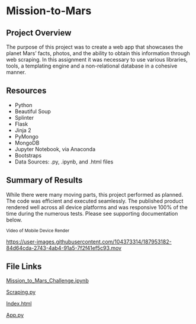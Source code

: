 # Mission-to-Mars

## Project Overview

The purpose of this project was to create a web app that showcases the planet Mars’ facts, photos, and the ability to obtain this information through web scraping. In this assignment it was necessary to use various libraries, tools, a templating engine and a non-relational database in a cohesive manner. 

## Resources
* Python  
* Beautiful Soup
* Splinter
* Flask
* Jinja 2
* PyMongo
* MongoDB
* Jupyter Notebook, via Anaconda
* Bootstraps
* Data Sources: .py, .ipynb, and .html files

## Summary of Results

While there were many moving parts, this project performed as planned. The code was efficient and executed seamlessly. The published product rendered well across all device platforms and was responsive 100% of the time during the numerous tests. Please see supporting documentation below.

<sub> Video of Mobile Device Render </sub>



https://user-images.githubusercontent.com/104373314/187953182-84d64cda-2743-4ab4-91a5-7f2f41ef5c93.mov




## File Links

[Mission_to_Mars_Challenge.ipynb](https://github.com/Kelfang/Mission-to-Mars/blob/main/Mission_to_Mars_Challenge.ipynb)

[Scraping.py](https://github.com/Kelfang/Mission-to-Mars/blob/main/scraping.py)

[Index.html](https://github.com/Kelfang/Mission-to-Mars/blob/main/templates/index.html)

[App.py](https://github.com/Kelfang/Mission-to-Mars/blob/main/app.py)


